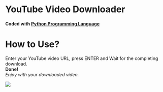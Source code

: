 # YouTube Video Downloader
<h4>Coded with <a href="www.python.org">Python Programming Language</a></h4>

# How to Use?
<p>
  Enter your YouTube video URL, press ENTER and Wait for the completing download. <br>
  <b> Done! </b> <br> 
  <i>Enjoy with your downloaded video.</i>
</p>
<a><img src="https://user-images.githubusercontent.com/91411319/203135914-f7b43e2b-5428-4112-b9d8-7fdec9dffdd3.png"></a>